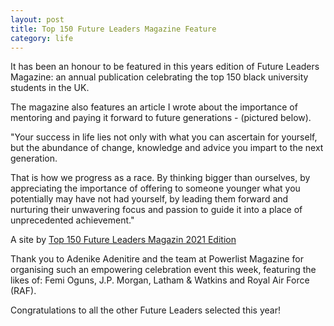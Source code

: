 ```yaml
---
layout: post
title: Top 150 Future Leaders Magazine Feature
category: life
---
```


It has been an honour to be featured in this years edition of Future Leaders Magazine: an annual publication celebrating the top 150 black university students in the UK.

The magazine also features an article I wrote about the importance of mentoring and paying it forward to future generations - (pictured below).

"Your success in life lies not only with what you can ascertain for yourself, but the abundance of change, knowledge and advice you impart to the next generation.

That is how we progress as a race. By thinking bigger than ourselves, by appreciating the importance of offering to someone younger what you potentially may have not had yourself, by leading them forward and nurturing their unwavering focus and passion to guide it into a place of unprecedented achievement."

 A site by <a href="https://www.flipsnack.com/FutureLeaders/future-leaders-2020-21.html" target="_blank">Top 150 Future Leaders Magazin 2021 Edition</a>

 Thank you to Adenike Adenitire and the team at Powerlist Magazine for organising such an empowering celebration event this week, featuring the likes of: Femi Oguns, J.P. Morgan, Latham & Watkins and Royal Air Force (RAF).

Congratulations to all the other Future Leaders selected this year!